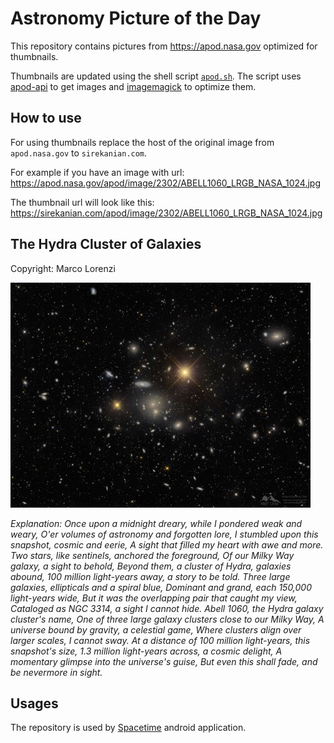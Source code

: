 # Astronomy Picture of the Day

This repository contains pictures from https://apod.nasa.gov optimized for thumbnails.

Thumbnails are updated using the shell script [`apod.sh`](apod.sh). The script
uses [apod-api](https://github.com/nasa/apod-api) to get images and [imagemagick](https://imagemagick.org) to
optimize them.

## How to use

For using thumbnails replace the host of the original image from `apod.nasa.gov` to `sirekanian.com`.

For example if you have an image with url:<br>
https://apod.nasa.gov/apod/image/2302/ABELL1060_LRGB_NASA_1024.jpg

The thumbnail url will look like this:<br>
https://sirekanian.com/apod/image/2302/ABELL1060_LRGB_NASA_1024.jpg

## The Hydra Cluster of Galaxies

Copyright: Marco Lorenzi

[![the picture of the day][1]][2]

_Explanation: Once upon a midnight dreary, while I pondered weak and weary, O'er volumes of astronomy and forgotten lore, I stumbled upon this snapshot, cosmic and eerie, A sight that filled my heart with awe and more. Two stars, like sentinels, anchored the foreground, Of our Milky Way galaxy, a sight to behold, Beyond them, a cluster of Hydra, galaxies abound, 100 million light-years away, a story to be told. Three large galaxies, ellipticals and a spiral blue, Dominant and grand, each 150,000 light-years wide, But it was the overlapping pair that caught my view, Cataloged as NGC 3314, a sight I cannot hide. Abell 1060, the Hydra galaxy cluster's name, One of three large galaxy clusters close to our Milky Way, A universe bound by gravity, a celestial game, Where clusters align over larger scales, I cannot sway. At a distance of 100 million light-years, this snapshot's size, 1.3 million light-years across, a cosmic delight, A momentary glimpse into the universe's guise, But even this shall fade, and be nevermore in sight._

## Usages

The repository is used by [Spacetime][3] android application.

[1]: image/2302/ABELL1060_LRGB_NASA_1024.jpg

[2]: https://apod.nasa.gov/apod/image/2302/ABELL1060_LRGB_NASA_1024.jpg

[3]: https://github.com/sirekanian/spacetime
